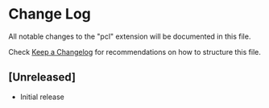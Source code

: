 # Change Log

All notable changes to the "pcl" extension will be documented in this file.

Check [Keep a Changelog](http://keepachangelog.com/) for recommendations on how to structure this file.

## [Unreleased]

- Initial release
